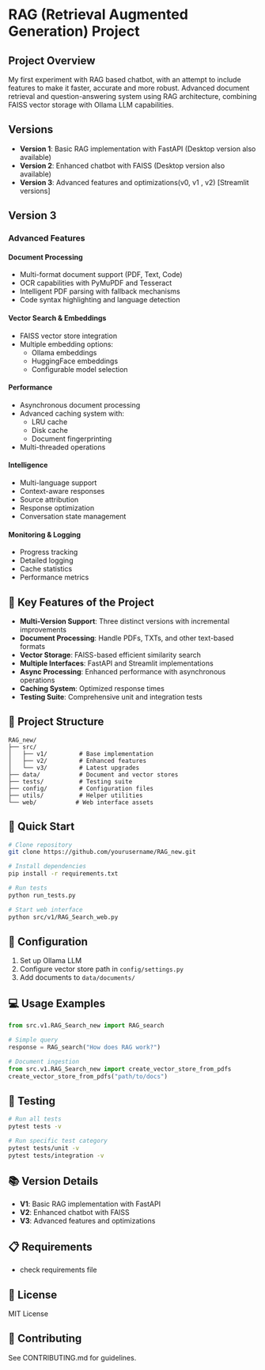 # RAG (Retrieval Augmented Generation) Project

## Project Overview
My first experiment with RAG based chatbot, with an attempt to include features to make it faster, accurate and more robust.
Advanced document retrieval and question-answering system using RAG architecture, combining FAISS vector storage with Ollama LLM capabilities.

## Versions
- **Version 1**: Basic RAG implementation with FastAPI (Desktop version also available)
- **Version 2**: Enhanced chatbot with FAISS (Desktop version also available)
- **Version 3**: Advanced features and optimizations(v0, v1 , v2) [Streamlit versions]

## Version 3
### Advanced Features

#### Document Processing
- Multi-format document support (PDF, Text, Code)
- OCR capabilities with PyMuPDF and Tesseract
- Intelligent PDF parsing with fallback mechanisms
- Code syntax highlighting and language detection

#### Vector Search & Embeddings
- FAISS vector store integration
- Multiple embedding options:
  - Ollama embeddings
  - HuggingFace embeddings
  - Configurable model selection

#### Performance
- Asynchronous document processing
- Advanced caching system with:
  - LRU cache
  - Disk cache
  - Document fingerprinting
- Multi-threaded operations

#### Intelligence
- Multi-language support
- Context-aware responses
- Source attribution
- Response optimization
- Conversation state management

#### Monitoring & Logging
- Progress tracking
- Detailed logging
- Cache statistics
- Performance metrics


## 🌟 Key Features of the Project
- **Multi-Version Support**: Three distinct versions with incremental improvements
- **Document Processing**: Handle PDFs, TXTs, and other text-based formats
- **Vector Storage**: FAISS-based efficient similarity search
- **Multiple Interfaces**: FastAPI and Streamlit implementations
- **Async Processing**: Enhanced performance with asynchronous operations
- **Caching System**: Optimized response times
- **Testing Suite**: Comprehensive unit and integration tests

## 📁 Project Structure
```
RAG_new/
├── src/
│   ├── v1/         # Base implementation
│   ├── v2/         # Enhanced features
│   └── v3/         # Latest upgrades
├── data/           # Document and vector stores
├── tests/          # Testing suite
├── config/         # Configuration files
├── utils/          # Helper utilities
└── web/           # Web interface assets
```

## 🚀 Quick Start
```bash
# Clone repository
git clone https://github.com/yourusername/RAG_new.git

# Install dependencies
pip install -r requirements.txt

# Run tests
python run_tests.py

# Start web interface
python src/v1/RAG_Search_web.py
```

## 🔧 Configuration
1. Set up Ollama LLM
2. Configure vector store path in `config/settings.py`
3. Add documents to `data/documents/`

## 💻 Usage Examples
```python
from src.v1.RAG_Search_new import RAG_search

# Simple query
response = RAG_search("How does RAG work?")

# Document ingestion
from src.v1.RAG_Search_new import create_vector_store_from_pdfs
create_vector_store_from_pdfs("path/to/docs")
```

## 🧪 Testing
```bash
# Run all tests
pytest tests -v

# Run specific test category
pytest tests/unit -v
pytest tests/integration -v
```

## 📚 Version Details
- **V1**: Basic RAG implementation with FastAPI
- **V2**: Enhanced chatbot with FAISS
- **V3**: Advanced features and optimizations

## 📋 Requirements
- check requirements file

## 📜 License
MIT License

## 👥 Contributing
See CONTRIBUTING.md for guidelines.